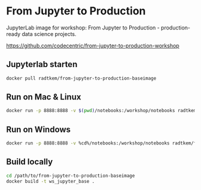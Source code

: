 # From Jupyter to Production

JupyterLab image for workshop: From Jupyter to Production - production-ready data science projects.

https://github.com/codecentric/from-jupyter-to-production-workshop

## Jupyterlab starten
```bash
docker pull radtkem/from-jupyter-to-production-baseimage
```
## Run on Mac & Linux

```bash
docker run -p 8888:8888 -v $(pwd)/notebooks:/workshop/notebooks radtkem/from-jupyter-to-production-baseimage
```

## Run on Windows

```bash
docker run -p 8888:8888 -v %cd%/notebooks:/workshop/notebooks radtkem/from-jupyter-to-production-baseimage
```

## Build locally

```bash
cd /path/to/from-jupyter-to-production-baseimage
docker build -t ws_jupyter_base .
```
